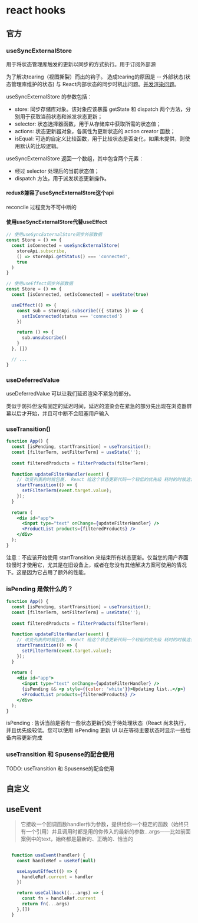 # react hooks

## 官方

### useSyncExternalStore

用于将状态管理库触发的更新以同步的方式执行。用于订阅外部源

为了解决tearing（视图撕裂）而出的钩子。
造成tearing的原因是 -- 外部状态(状态管理库维护的状态) 与 React内部状态的同步时机出问题。[并发渲染问题](https://react.dev/blog/2022/03/29/react-v18#what-is-concurrent-react)。

useSyncExternalStore 的参数包括：

- store: 同步存储库对象。该对象应该暴露 getState 和 dispatch 两个方法，分别用于获取当前状态和派发状态更新；
- selector: 状态选择器函数，用于从存储库中获取所需的状态值；
- actions: 状态更新器对象，各属性为更新状态的 action creator 函数；
- isEqual: 可选的自定义比较函数，用于比较状态是否变化，如果未提供，则使用默认的比较逻辑。

useSyncExternalStore 返回一个数组，其中包含两个元素：

- 经过 selector 处理后的当前状态值；
- dispatch 方法，用于派发状态更新操作。

#### redux8兼容了useSyncExternalStore这个api

reconcile 过程变为不可中断的

#### 使用useSyncExternalStore代替useEffect

```jsx
// 使用useSyncExternalStore同步外部数据
const Store = () => {
  const isConnected = useSyncExternalStore(
    storeApi.subscribe,
    () => storeApi.getStatus() === 'connected',
    true
  )
}

// 使用useEffect同步外部数据
const Store = () => {
  const [isConnected, setIsConnected] = useState(true)

  useEffect(() => {
    const sub = storeApi.subscribe(({ status }) => {
      setIsConnected(status === 'connected')
    })

    return () => {
      sub.unsubscribe()
    }
  }, [])

  // ...
}

```

### useDeferredValue

useDeferredValue 可以让我们延迟渲染不紧急的部分。

类似于防抖但没有固定的延迟时间，延迟的渲染会在紧急的部分先出现在浏览器屏幕以后才开始，并且可中断不会阻塞用户输入

### useTransition()

```jsx
function App() {
  const [isPending, startTransition] = useTransition();
  const [filterTerm, setFilterTerm] = useState('');
  
  const filteredProducts = filterProducts(filterTerm);
  
  function updateFilterHandler(event) {
    // 改变列表的时候包裹， React 给这个状态更新代码一个较低的优先级 耗时的时候这么干，可以保证其它的高优先级不被卡住
    startTransition(() => {
      setFilterTerm(event.target.value);
    });
  }
 
  return (
    <div id="app">
      <input type="text" onChange={updateFilterHandler} />
      <ProductList products={filteredProducts} />
    </div>
  );
}

```

注意：不应该开始使用 startTransition 来结束所有状态更新。仅当您的用户界面较慢时才使用它，尤其是在旧设备上，或者在您没有其他解决方案可使用的情况下。这是因为它占用了额外的性能。

### isPending 是做什么的？

```jsx
function App() {
  const [isPending, startTransition] = useTransition();
  const [filterTerm, setFilterTerm] = useState('');
  
  const filteredProducts = filterProducts(filterTerm);
  
  function updateFilterHandler(event) {
    // 改变列表的时候包裹， React 给这个状态更新代码一个较低的优先级 耗时的时候这么干，可以保证其它的高优先级不被卡住
    startTransition(() => {
      setFilterTerm(event.target.value);
    });
  }
 
  return (
    <div id="app">
      <input type="text" onChange={updateFilterHandler} />
      {isPending && <p style={{color: 'white'}}>Updating list..</p>}
      <ProductList products={filteredProducts} />
    </div>
  );
}

```

isPending : 告诉当前是否有一些状态更新仍处于待处理状态（React 尚未执行，并且优先级较低。您可以使用 isPending 更新 UI 以在等待主要状态时显示一些后备内容更新完成

### useTransition 和 Spusense的配合使用

TODO: useTransition 和 Spusense的配合使用


## 自定义

## useEvent

> 它接收一个回调函数handler作为参数，提供给你一个稳定的函数（始终只有一个引用）并且调用时都是用的你传入的最新的参数...args——比如前面案例中的text，始终都是最新的、正确的、恰当的
>

```javascript

  function useEvent(handler) {
    const handleRef = useRef(null)

    useLayoutEffect(() => {
      handleRef.current = handler
    })

    return useCallback((...args) => {
      const fn = handleRef.current
      return fn(...args)
    },[])
  }
```
